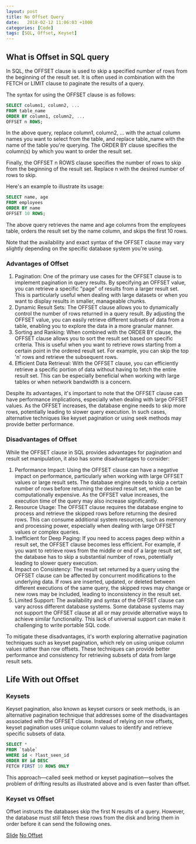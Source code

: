 ```yaml
---
layout: post
title: No Offset Query
date:   2018-02-12 11:06:03 +1000
categories: [Code]
tags: [SQL, Offset, Keyset]
---
```


## What is Offset in SQL query

In SQL, the OFFSET clause is used to skip a specified number of rows from the beginning of the result set. It is often used in combination with the FETCH or LIMIT clause to paginate the results of a query.

The syntax for using the OFFSET clause is as follows:

```sql
SELECT column1, column2, ...
FROM table_name
ORDER BY column1, column2, ...
OFFSET n ROWS;

```

In the above query, replace column1, column2, ... with the actual column names you want to select from the table, and replace table_name with the name of the table you're querying. The ORDER BY clause specifies the column(s) by which you want to order the result set.

Finally, the OFFSET n ROWS clause specifies the number of rows to skip from the beginning of the result set. Replace n with the desired number of rows to skip.

Here's an example to illustrate its usage:

```sql
SELECT name, age
FROM employees
ORDER BY name
OFFSET 10 ROWS;
```

The above query retrieves the name and age columns from the employees table, orders the result set by the name column, and skips the first 10 rows.

Note that the availability and exact syntax of the OFFSET clause may vary slightly depending on the specific database system you're using.


### Advantages of Offset

1. Pagination: One of the primary use cases for the OFFSET clause is to implement pagination in query results. By specifying an OFFSET value, you can retrieve a specific "page" of results from a larger result set. This is particularly useful when dealing with large datasets or when you want to display results in smaller, manageable chunks.
1. Dynamic Result Sets: The OFFSET clause allows you to dynamically control the number of rows returned in a query result. By adjusting the OFFSET value, you can easily retrieve different subsets of data from a table, enabling you to explore the data in a more granular manner.
2. Sorting and Ranking: When combined with the ORDER BY clause, the OFFSET clause allows you to sort the result set based on specific criteria. This is useful when you want to retrieve rows starting from a certain point in the ordered result set. For example, you can skip the top 'n' rows and retrieve the subsequent rows.
4. Efficient Data Retrieval: With the OFFSET clause, you can efficiently retrieve a specific portion of data without having to fetch the entire result set. This can be especially beneficial when working with large tables or when network bandwidth is a concern.

Despite its advantages, it's important to note that the OFFSET clause can have performance implications, especially when dealing with large OFFSET values. As the OFFSET increases, the database engine needs to skip more rows, potentially leading to slower query execution. In such cases, alternative techniques like keyset pagination or using seek methods may provide better performance.

### Disadvantages of Offset

While the OFFSET clause in SQL provides advantages for pagination and result set manipulation, it also has some disadvantages to consider:

1. Performance Impact: Using the OFFSET clause can have a negative impact on performance, particularly when working with large OFFSET values or large result sets. The database engine needs to skip a certain number of rows before returning the desired result set, which can be computationally expensive. As the OFFSET value increases, the execution time of the query may also increase significantly.
1. Resource Usage: The OFFSET clause requires the database engine to process and retrieve the skipped rows before returning the desired rows. This can consume additional system resources, such as memory and processing power, especially when dealing with large OFFSET values or complex queries.
1. Inefficient for Deep Paging: If you need to access pages deep within a result set, the OFFSET clause becomes less efficient. For example, if you want to retrieve rows from the middle or end of a large result set, the database has to skip a substantial number of rows, potentially leading to slower query execution.
1. Impact on Consistency: The result set returned by a query using the OFFSET clause can be affected by concurrent modifications to the underlying data. If rows are inserted, updated, or deleted between different executions of the same query, the skipped rows may change or new rows may be included, leading to inconsistency in the result set.
1. Limited Support: The availability and syntax of the OFFSET clause can vary across different database systems. Some database systems may not support the OFFSET clause at all or may provide alternative ways to achieve similar functionality. This lack of universal support can make it challenging to write portable SQL code.

To mitigate these disadvantages, it's worth exploring alternative pagination techniques such as keyset pagination, which rely on using unique column values rather than row offsets. These techniques can provide better performance and consistency for retrieving subsets of data from large result sets.

## Life With out Offset

### Keysets

Keyset pagination, also known as keyset cursors or seek methods, is an alternative pagination technique that addresses some of the disadvantages associated with the OFFSET clause. Instead of relying on row offsets, keyset pagination uses unique column values to identify and retrieve specific subsets of data.

```sql
SELECT *
FROM `table`
WHERE id < ?last_seen_id
ORDER BY id DESC
FETCH FIRST 10 ROWS ONLY
```

This approach—called seek method or keyset pagination—solves the problem of drifting results as illustrated above and is even faster than offset. 


### Keyset vs Offset

Offset instructs the databases skip the first N results of a query. However, the database must still fetch these rows from the disk and bring them in order before it can send the following ones.



[Slide](https://www.slideshare.net/MarkusWinand/p2d2-pagination-done-the-postgresql-way)
[No Offset](http://use-the-index-luke.com/no-offset)
